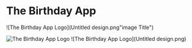 # The Birthday App
![The Birthday App Logo](Untitled design.png"image Title")


![The Birthday App Logo](https://ibb.co/yq7R3Vb)
![The Birthday App Logo](Untitled design.png)
